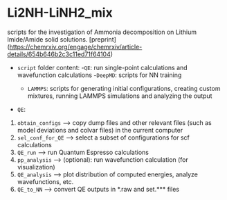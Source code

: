 # Li2NH-LiNH2_mix
scripts for the investigation of Ammonia decomposition on Lithium Imide/Amide solid solutions. 
[preprint] (https://chemrxiv.org/engage/chemrxiv/article-details/654b646b2c3c11ed71f64104)

- `script` folder content:
    -`QE`: run single-point calculations and wavefunction calculations
    -`DeepMD`: scripts for NN training
    - `LAMMPS`: scripts for generating initial configurations, creating custom mixtures, running LAMMPS simulations and analyzing the output
    
- `QE`:
1) `obtain_configs` --> copy dump files and other relevant files (such as model deviations and colvar files) in the current computer
2) `sel_conf_for_QE` --> select a subset of configurations for scf calculations
3) `QE_run` --> run Quantum Espresso calculations
4)  `pp_analysis` -->  (optional): run wavefunction calculation (for visualization)
5) `QE_analysis` --> plot distribution of computed energies, analyze wavefunctions, etc.
6) `QE_to_NN` --> convert QE outputs in \*.raw and set.\*\*\* files
